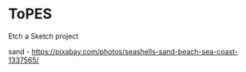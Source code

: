 # ToPES
Etch a Sketch project

sand - https://pixabay.com/photos/seashells-sand-beach-sea-coast-1337565/
